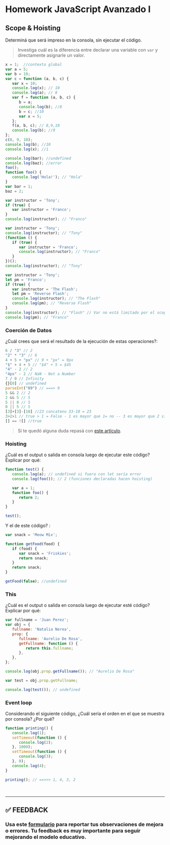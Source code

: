 # Homework JavaScript Avanzado I

## Scope & Hoisting

Determiná que será impreso en la consola, sin ejecutar el código.

> Investiga cuál es la diferencia entre declarar una variable con `var` y directamente asignarle un valor.

```javascript
x = 1;  //contexto global
var a = 5;
var b = 10;
var c = function (a, b, c) {
   var x = 10;
   console.log(x); // 10
   console.log(a); // 8
   var f = function (a, b, c) {
      b = a;
      console.log(b); //8
      b = c; //10
      var x = 5;
   };
   f(a, b, c); // 8,9,10
   console.log(b); //9
};
c(8, 9, 10);
console.log(b); //10
console.log(x); //1
```

```javascript
console.log(bar); //undefined
console.log(baz); //error
foo();
function foo() {
   console.log('Hola!'); // "Hola"
}
var bar = 1;
baz = 2;
```

```javascript
var instructor = 'Tony';
if (true) {
   var instructor = 'Franco';
}
console.log(instructor); // "Franco"
```

```javascript
var instructor = 'Tony';
console.log(instructor); // "Tony"
(function () {
   if (true) {
      var instructor = 'Franco';
      console.log(instructor); // "Franco"
   }
})();
console.log(instructor); // "Tony"
```

```javascript
var instructor = 'Tony';
let pm = 'Franco';
if (true) {
   var instructor = 'The Flash';
   let pm = 'Reverse Flash';
   console.log(instructor); // "The Flash"
   console.log(pm); // "Reverse Flash"
}
console.log(instructor); // "Flash" // Var no está limitado por el scope de bloque
console.log(pm); // "Franco"
```

### Coerción de Datos

¿Cuál crees que será el resultado de la ejecución de estas operaciones?:

```javascript
6 / "3" // 2
"2" * "3" // 6
4 + 5 + "px" // 9 + "px" = 9px
"$" + 4 + 5 // "$4" + 5 = $45
"4" - 2 // 2
"4px" - 2 // NaN - Not a Number
7 / 0 // Infinity
{}[0] // undefined
parseInt("09") // ===> 9 
5 && 2 // 2
2 && 5 // 5
5 || 0 // 5
0 || 5 // 5
[3]+[3]-[10] //23 concateno 33-10 = 23
3>2>1 // true > 1 = False - 1 es mayor que 1= no -- 3 es mayor que 2 sí, true es mayor que 1= no
[] == ![] //true
```

> Si te quedó alguna duda repasá con [este artículo](http://javascript.info/tutorial/object-conversion).

### Hoisting

¿Cuál es el output o salida en consola luego de ejecutar este código? Explicar por qué:

```javascript
function test() {
   console.log(a); // undefined si fuera con let sería error
   console.log(foo()); // 2 (funciones declaradas hacen hoisting)

   var a = 1;
   function foo() {
      return 2;
   }
}

test();
```

Y el de este código? :

```javascript
var snack = 'Meow Mix';

function getFood(food) {
   if (food) {
      var snack = 'Friskies';
      return snack;
   }
   return snack;
}

getFood(false); //undefined
```

### This

¿Cuál es el output o salida en consola luego de ejecutar esté código? Explicar por qué:

```javascript
var fullname = 'Juan Perez';
var obj = {
   fullname: 'Natalia Nerea',
   prop: {
      fullname: 'Aurelio De Rosa',
      getFullname: function () {
         return this.fullname;
      },
   },
};

console.log(obj.prop.getFullname()); // "Aurelio De Rosa"

var test = obj.prop.getFullname;

console.log(test()); // undefined
```

### Event loop

Considerando el siguiente código, ¿Cuál sería el orden en el que se muestra por consola? ¿Por qué?

```javascript
function printing() {
   console.log(1);
   setTimeout(function () {
      console.log(2);
   }, 1000);
   setTimeout(function () {
      console.log(3);
   }, 0);
   console.log(4);
}

printing(); // ==>>> 1, 4, 3, 2
```

</br >

---

## **✅ FEEDBACK**

### Usa este [**formulario**](https://docs.google.com/forms/d/e/1FAIpQLSe1MybH_Y-xcp1RP0jKPLndLdJYg8cwyHkSb9MwSrEjoxyzWg/viewform) para reportar tus observaciones de mejora o errores. Tu feedback es muy importante para seguir mejorando el modelo educativo.
